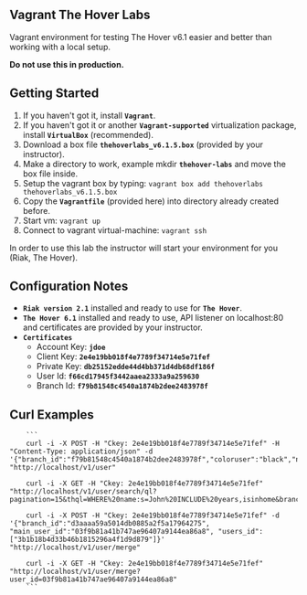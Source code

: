 Vagrant The Hover Labs
----------------------

Vagrant environment for testing The Hover v6.1 easier and better than working with a local
setup.

**Do not use this in production.**

Getting Started
---------------

1. If you haven't got it, install **`Vagrant`**.
2. If you haven't got it or another **`Vagrant-supported`** virtualization package, install **`VirtualBox`** (recommended).
3. Download a box file **`thehoverlabs_v6.1.5.box`** (provided by your instructor).
3. Make a directory to work, example mkdir **`thehover-labs`** and move the box file inside.
4. Setup the vagrant box by typing: ```vagrant box add thehoverlabs thehoverlabs_v6.1.5.box```
5. Copy the **`Vagrantfile`** (provided here) into directory already created before.
6. Start vm: ```vagrant up```
7. Connect to vagrant virtual-machine: ```vagrant ssh```

In order to use this lab the instructor will start your environment for you (Riak, The Hover).

Configuration Notes
------------------

- **`Riak version 2.1`** installed and ready to use for **`The Hover`**.
- **`The Hover 6.1`** installed and ready to use, API listener on localhost:80 and certificates are provided
by your instructor.
- **`Certificates`**
    - Account Key: **`jdoe`**
    - Client Key: **`2e4e19bb018f4e7789f34714e5e71fef`**
    - Private Key: **`db25152edde44d4bb371d4db68df186f`**
    - User Id: **`f66cd17945f3442aaea2333a9a259630`**
    - Branch Id: **`f79b81548c4540a1874b2dee2483978f`**

Curl Examples
-------------

        ```
        curl -i -X POST -H "Ckey: 2e4e19bb018f4e7789f34714e5e71fef" -H "Content-Type: application/json" -d '{"branch_id":"f79b81548c4540a1874b2dee2483978f","coloruser":"black","name":"John","phase":"phase1","user_id":"f66cd17945f3442aaea2333a9a259630","profile_id":"47ce62a69eb843f49e5c5b2d4f012380","lastname":"Doe","_years":30,"_status":"working","_isinhome":false}' "http://localhost/v1/user"

        curl -i -X GET -H "Ckey: 2e4e19bb018f4e7789f34714e5e71fef" "http://localhost/v1/user/search/ql?pagination=15&thql=WHERE%20name:s=John%20INCLUDE%20years,isinhome&branch_id=d3aaaa59a5014db0885a2f5a17964275"

        curl -i -X POST -H "Ckey: 2e4e19bb018f4e7789f34714e5e71fef" -d '{"branch_id":"d3aaaa59a5014db0885a2f5a17964275", "main_user_id":"03f9b81a41b747ae96407a9144ea86a8", "users_id": ["3b1b18b4d33b46b1815296a4f1d9d879"]}' "http://localhost/v1/user/merge"

        curl -i -X GET -H "Ckey: 2e4e19bb018f4e7789f34714e5e71fef" "http://localhost/v1/user/merge?user_id=03f9b81a41b747ae96407a9144ea86a8"
        ```
    
